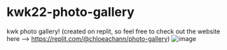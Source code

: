 # kwk22-photo-gallery
kwk photo gallery!
(created on replit, so feel free to check out the website here --> https://replit.com/@chloeachann/photo-gallery)
![image](https://user-images.githubusercontent.com/67658636/181680493-76569f2e-5597-4738-bff1-b2f85f698989.png)

